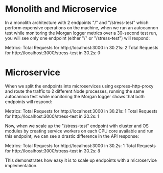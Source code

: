 # Monolith and Microservice

In a monolith architecture with 2 endpoints "/" and "/stress-test" which perform expensive operations on the machine, when we run an autocannon test while monitoring the Morgan logger metrics over a 30-second test run, you will see only one endpoint (either "/" or "/stress-test") will respond:

Metrics:
Total Requests for http://localhost:3000 in 30.21s: 2
Total Requests for http://localhost:3000/stress-test in 30.2s: 0

# Microservice

When we split the endpoints into microservices using express-http-proxy and route the traffic to 2 different Node processes, running the same autocannon test while monitoring the Morgan logger shows that both endpoints will respond:

Metrics:
Total Requests for http://localhost:3000 in 30.21s: 1
Total Requests for http://localhost:3000/stress-test in 30.2s: 1

Now, when we scale up the "/stress-test" endpoint with cluster and OS modules by creating service workers on each CPU core available and run this endpoint, we can see a drastic difference in the API response:

Metrics:
Total Requests for http://localhost:3000 in 30.2s: 1
Total Requests for http://localhost:3000/stress-test in 30.2s: 8

This demonstrates how easy it is to scale up endpoints with a microservice implementation.
